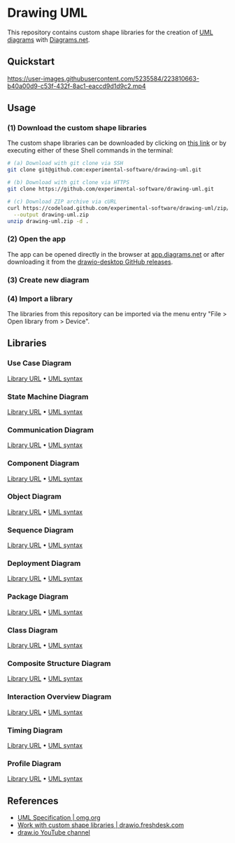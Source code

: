 # Drawing UML

This repository contains custom shape libraries for the creation of [UML diagrams](https://www.uml-diagrams.org) with [Diagrams.net](https://en.wikipedia.org/wiki/Diagrams.net).

## Quickstart

https://user-images.githubusercontent.com/5235584/223810663-b40a00d9-c53f-432f-8ac1-eaccd9d1d9c2.mp4

## Usage

### (1) Download the custom shape libraries

The custom shape libraries can be downloaded by clicking on [this link](https://github.com/experimental-software/drawing-uml/archive/refs/heads/main.zip) or by executing either of these Shell commands in the terminal:

```bash
# (a) Download with git clone via SSH
git clone git@github.com:experimental-software/drawing-uml.git

# (b) Download with git clone via HTTPS
git clone https://github.com/experimental-software/drawing-uml.git

# (c) Download ZIP archive via cURL
curl https://codeload.github.com/experimental-software/drawing-uml/zip/refs/heads/main \
  --output drawing-uml.zip
unzip drawing-uml.zip -d .
```

### (2) Open the app

The app can be opened directly in the browser at [app.diagrams.net](https://app.diagrams.net) or after downloading it from the [drawio-desktop GitHub releases](https://github.com/jgraph/drawio-desktop/releases/latest).

### (3) Create new diagram

### (4) Import a library

The libraries from this repository can be imported via the menu entry "File > Open library from > Device".

## Libraries

### Use Case Diagram

[Library URL](https://raw.githubusercontent.com/experimental-software/drawing-uml/main/UML_UseCaseDiagram.xml)
• [UML syntax](https://www.visual-paradigm.com/VPGallery/diagrams/UseCase.html)

### State Machine Diagram

[Library URL](https://raw.githubusercontent.com/experimental-software/drawing-uml/main/UML_StateMachineDiagram.xml)
• [UML syntax](https://www.visual-paradigm.com/VPGallery/diagrams/State.html)

### Communication Diagram

[Library URL](https://raw.githubusercontent.com/experimental-software/drawing-uml/main/UML_CommunicationDiagram.xml)
• [UML syntax](https://www.uml-diagrams.org/communication-diagrams.html)

### Component Diagram

[Library URL](https://raw.githubusercontent.com/experimental-software/drawing-uml/main/UML_ComponentDiagram.xml)
• [UML syntax](https://www.visual-paradigm.com/VPGallery/diagrams/Component.html)

### Object Diagram

[Library URL](https://raw.githubusercontent.com/experimental-software/drawing-uml/main/UML_ObjectDiagram.xml)
• [UML syntax](https://www.visual-paradigm.com/VPGallery/diagrams/Object.html)

### Sequence Diagram

[Library URL](https://raw.githubusercontent.com/experimental-software/drawing-uml/main/UML_SequenceDiagram.xml)
• [UML syntax](https://www.visual-paradigm.com/VPGallery/diagrams/Sequence.html)

### Deployment Diagram

[Library URL](https://raw.githubusercontent.com/experimental-software/drawing-uml/main/UML_DeploymentDiagram.xml)
• [UML syntax](https://www.visual-paradigm.com/VPGallery/diagrams/Deployment.html)

### Package Diagram

[Library URL](https://raw.githubusercontent.com/experimental-software/drawing-uml/main/UML_PackageDiagram.xml)
• [UML syntax](https://www.visual-paradigm.com/VPGallery/diagrams/Package.html)

### Class Diagram

[Library URL](https://raw.githubusercontent.com/experimental-software/drawing-uml/main/UML_ClassDiagram.xml)
• [UML syntax](https://www.visual-paradigm.com/VPGallery/diagrams/Class.html)

### Composite Structure Diagram

[Library URL](https://raw.githubusercontent.com/experimental-software/drawing-uml/main/UML_CompositeStructureDiagram.xml)
• [UML syntax](https://www.visual-paradigm.com/VPGallery/diagrams/CompositeStructureDiagram.html)

### Interaction Overview Diagram

[Library URL](https://raw.githubusercontent.com/experimental-software/drawing-uml/main/UML_InteractionOverviewDiagram.xml)
• [UML syntax](https://www.visual-paradigm.com/VPGallery/diagrams/InteractionOverviewDiagram.html)

### Timing Diagram

[Library URL](https://raw.githubusercontent.com/experimental-software/drawing-uml/main/UML_TimingDiagram.xml)
• [UML syntax](https://www.visual-paradigm.com/VPGallery/diagrams/TimingDiagram.html)

### Profile Diagram

[Library URL](https://raw.githubusercontent.com/experimental-software/drawing-uml/main/UML_ProfileDiagram.xml)
• [UML syntax](https://www.uml-diagrams.org/profile-diagrams.html)

## References

- [UML Specification | omg.org](https://www.omg.org/spec/UML/)
- [Work with custom shape libraries | drawio.freshdesk.com](https://drawio.freshdesk.com/support/solutions/articles/16000067790-work-with-custom-shape-libraries)
- [draw.io YouTube channel](https://www.youtube.com/@drawioapp)
